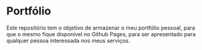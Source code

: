 # Portfólio

Este repositório tem o objetivo de armazenar o meu portfólio pessoal, para que o mesmo fique disponível no Github Pages, para ser apresentado para qualquer pessoa interessada nos meus serviços.
